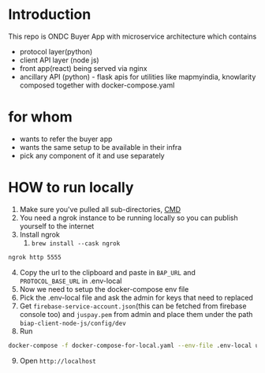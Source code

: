 # Introduction 

This repo is ONDC Buyer App with microservice architecture
which contains
 - protocol layer(python)
 - client API layer (node js)
 - front app(react) being served via nginx
 - ancillary API (python) - flask apis for utilities like mapmyindia, knowlarity
composed together with docker-compose.yaml

# for whom

- wants to refer the buyer app 
- wants the same setup to be available in their infra
- pick any component of it and use separately


# HOW to run locally

1) Make sure you've pulled all
   sub-directories, [CMD](https://stackoverflow.com/questions/1030169/pull-latest-changes-for-all-git-submodules)
2) You need a ngrok instance to be running locally so you can publish yourself to the internet
3) Install ngrok
    1) `brew install --cask ngrok`

```bash
ngrok http 5555
```

4) Copy the url to the clipboard and paste in `BAP_URL` and `PROTOCOL_BASE_URL` in .env-local
5) Now we need to setup the docker-compose env file
6) Pick the .env-local file and ask the admin for keys that need to replaced
7) Get `firebase-service-account.json`(this can be fetched from firebase console too) and `juspay.pem` from admin and place them under the
   path `biap-client-node-js/config/dev`
8) Run

```bash
docker-compose -f docker-compose-for-local.yaml --env-file .env-local up -d
``` 

9) Open `http://localhost`
